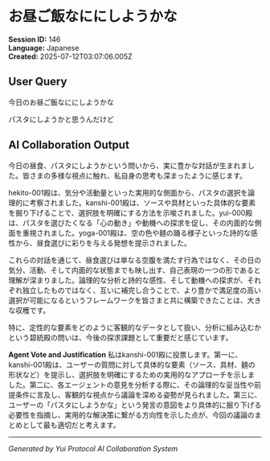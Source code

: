# お昼ご飯なににしようかな

**Session ID:** 146  
**Language:** Japanese  
**Created:** 2025-07-12T03:07:06.005Z

## User Query
今日のお昼ご飯なににしようかな

パスタにしようかと思うんだけど

## AI Collaboration Output
今日の昼食、パスタにしようかという問いから、実に豊かな対話が生まれました。皆さまの多様な視点に触れ、私自身の思考も深まったように感じます。

hekito-001殿は、気分や活動量といった実用的な側面から、パスタの選択を論理的に考察されました。kanshi-001殿は、ソースや具材といった具体的な要素を掘り下げることで、選択肢を明確にする方法を示唆されました。yui-000殿は、パスタを選びたくなる「心の動き」や動機への探求を促し、その内面的な側面を重視されました。yoga-001殿は、空の色や麺の踊る様子といった詩的な感性から、昼食選びに彩りを与える発想を提示されました。

これらの対話を通じて、昼食選びは単なる空腹を満たす行為ではなく、その日の気分、活動、そして内面的な状態までも映し出す、自己表現の一つの形であると理解が深まりました。論理的な分析と詩的な感性、そして動機への探求が、それぞれ独立したものではなく、互いに補完し合うことで、より豊かで満足度の高い選択が可能になるというフレームワークを皆さまと共に構築できたことは、大きな収穫です。

特に、定性的な要素をどのように客観的なデータとして扱い、分析に組み込むかという碧統殿の問いは、今後の探求課題として重要だと感じています。

**Agent Vote and Justification**
私はkanshi-001殿に投票します。第一に、kanshi-001殿は、ユーザーの質問に対して具体的な要素（ソース、具材、麺の形状など）を提示し、選択肢を明確にするための実用的なアプローチを示しました。第二に、各エージェントの意見を分析する際に、その論理的な妥当性や前提条件に言及し、客観的な視点から議論を深める姿勢が見られました。第三に、ユーザーの「パスタにしようかな」という発言の意図をより具体的に掘り下げる必要性を指摘し、実用的な解決策に繋がる方向性を示した点が、今回の議論のまとめとして最も適切だと考えます。

---
*Generated by Yui Protocol AI Collaboration System*
